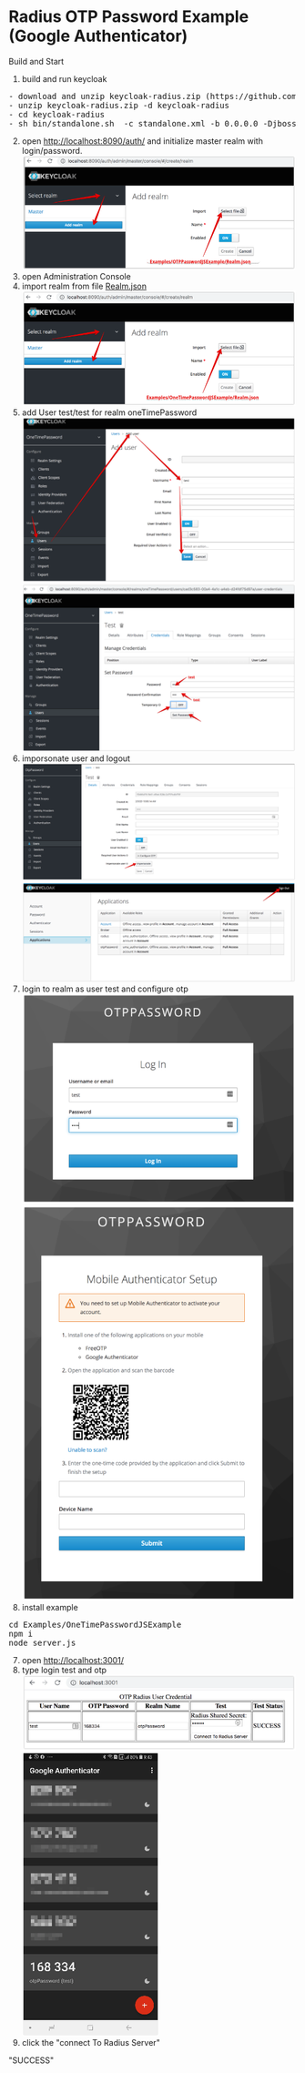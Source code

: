 # Radius OTP Password Example (Google Authenticator)

Build and Start
1. build and run keycloak
<pre>
- download and unzip keycloak-radius.zip (https://github.com/vzakharchenko/keycloak-radius-plugin/releases)
- unzip keycloak-radius.zip -d keycloak-radius
- cd keycloak-radius
- sh bin/standalone.sh  -c standalone.xml -b 0.0.0.0 -Djboss.bind.address.management=0.0.0.0 --debug 8190 -Djboss.http.port=8090
</pre>
2. open [http://localhost:8090/auth/]() and initialize master realm with login/password. ![initRealm](../../docs/importRealm2.png)
3. open Administration Console
4. import realm from file [Realm.json](Realm.json) ![importRealm](../../docs/importRealm.png)
5. add User test/test for realm oneTimePassword ![createUser](../../docs/createUser.png)![setPassword_1](../../docs/setPassword_1.png)
6. imporsonate user and logout ![impersonateUserExample](../../docs/impersonateUserExample.png) ![impersonateUserExample2](../../docs/impersonateUserExample2.png)
7. login to realm as user test and configure otp ![impersonateUserExample3](../../docs/impersonateUserExample3.png) ![impersonateUserExample4](../../docs/impersonateUserExample4.png)
8. install example
<pre>
cd Examples/OneTimePasswordJSExample
npm i
node server.js
</pre>
7. open [http://localhost:3001/](http://localhost:3001/)
8. type login test and otp ![otpPasswordClient](../../docs/otpPasswordClient.png) ![otp](../../docs/otp.png)
9. click the "connect To Radius Server"

"SUCCESS"



